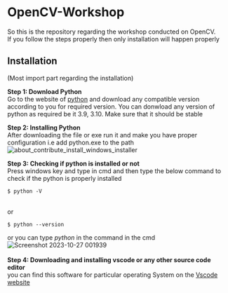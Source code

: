 # OpenCV-Workshop
So this is the repository regarding the workshop conducted on OpenCV. <br>
If you follow the steps properly then only installation will happen properly

## Installation
(Most import part regarding the installation)

**Step 1: Download Python** <br>
Go to the website of [python](https://www.python.org/downloads/) and download any compatible version according to you for required version. You can donwload any version of python as required be it 3.9, 3.10. Make sure that it should be stable

**Step 2: Installing Python** <br>
After downloading the file or exe run it and make you have proper configuration i.e add python.exe to the path
![about_contribute_install_windows_installer](https://github.com/Team-Raptors/OpenCV-Workshop/assets/68473120/c2a5ca2a-8a1f-44a6-9651-4dacc456c505)

**Step 3: Checking if python is installed or not** <br>
Press windows key and type in cmd and then type the below command to check if the python is properly installed
````shell
$ python -V
````
<br>or
````shell
$ python --version
````
or you can type _python_ in the command in the cmd
![Screenshot 2023-10-27 001939](https://github.com/Team-Raptors/OpenCV-Workshop/assets/68473120/49ce88ed-cb11-49e4-857d-f4055ff237fc)<br><br>
**Step 4: Downloading and installing vscode or any other source code editor** <br>
you can find this software for particular operating System on the [Vscode website](https://code.visualstudio.com/Download)
